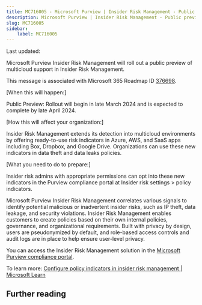 ```yaml
---
title: MC716005 - Microsoft Purview | Insider Risk Management - Public preview of multicloud support
description: Microsoft Purview | Insider Risk Management - Public preview of multicloud support
slug: MC716005
sidebar:
    label: MC716005
---
```



Last updated: 

<p>Microsoft Purview Insider Risk Management will roll out a public preview of multicloud support in Insider Risk Management.</p>
<p>This message is associated with Microsoft 365 Roadmap ID <a href="https://www.microsoft.com/microsoft-365/roadmap?filters=&amp;searchterms=376698" target="_blank">376698</a>.<br></p>

<p>[When this will happen:]<br></p>

<p>Public Preview: Rollout will begin in late March 2024 and is expected to complete by late April 2024.</p>

<p>[How this will affect your organization:]<br></p>

<p>Insider Risk Management extends its detection into multicloud environments by offering ready-to-use risk indicators in Azure, AWS, and SaaS apps including Box, Dropbox, and Google Drive. Organizations can use these new indicators in data theft and data leaks policies.&nbsp;&nbsp;</p><p>[What you need to do to prepare:]<br></p>
<p>Insider risk admins with appropriate permissions can opt into these new indicators in the Purview compliance portal </span>at Insider risk settings &gt; policy indicators.
</p><p>
</p>

<p>Microsoft Purview Insider Risk Management correlates various signals to identify potential malicious or inadvertent insider risks, such as IP theft, data leakage, and security violations. Insider Risk Management enables customers to create policies based on their own internal policies, governance, and organizational requirements. Built with privacy by design, users are pseudonymized by default, and role-based access controls and audit logs are in place to help ensure user-level privacy.<br></p><p>
</p>
<p>You can access the Insider Risk Management solution in the <a href="https://purview.microsoft.com/compliance" target="_blank">Microsoft Purview compliance portal</a>.<br></p><p>To learn more: <a href="https://learn.microsoft.com/purview/insider-risk-management-settings-policy-indicators" target="_blank">Configure policy indicators in insider risk management | Microsoft Learn</a></p>

## Further reading
